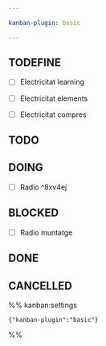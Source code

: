 ```yaml
---

kanban-plugin: basic

---
```


## TODEFINE

- [ ] Electricitat learning
- [ ] Electricitat elements
- [ ] Electricitat compres


## TODO



## DOING

- [ ] Radio ^8xv4ej


## BLOCKED

- [ ] Radio muntatge


## DONE



## CANCELLED





%% kanban:settings
```
{"kanban-plugin":"basic"}
```
%%